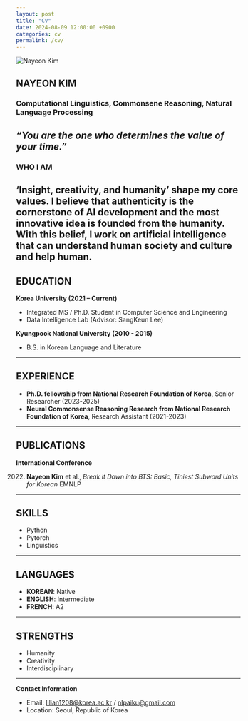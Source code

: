 ```yaml
---
layout: post
title: "CV"
date: 2024-08-09 12:00:00 +0900
categories: cv
permalink: /cv/
---
```


![Nayeon Kim](/assets/images/nayeonKim_profile.jpg) <!-- 사진 파일 경로를 넣으세요 -->

## NAYEON KIM
### Computational Linguistics, Commonsene Reasoning, Natural Language Processing
*“You are the one who determines the value of your time.”*
---

### WHO I AM
‘Insight, creativity, and humanity’ shape my core values. I believe that authenticity is the cornerstone of AI development and the most innovative idea is founded from the humanity.
With this belief, I work on artificial intelligence that can understand human society and culture and help human.  
---

## EDUCATION
**Korea University (2021 – Current)**
- Integrated MS / Ph.D. Student in Computer Science and Engineering
- Data Intelligence Lab (Advisor: SangKeun Lee)

**Kyungpook National University (2010 - 2015)**
- B.S. in Korean Language and Literature

---

## EXPERIENCE
- **Ph.D. fellowship from National Research Foundation of Korea**, Senior Researcher (2023-2025)
- **Neural Commonsense Reasoning Research from National Research Foundation of Korea**, Research Assistant (2021-2023)

---

## PUBLICATIONS
**International Conference**

2022. **Nayeon Kim** et al., *Break it Down into BTS: Basic, Tiniest Subword Units for Korean* EMNLP

---

## SKILLS
- Python
- Pytorch
- Linguistics

---

## LANGUAGES
- **KOREAN**: Native
- **ENGLISH**: Intermediate
- **FRENCH**: A2

---

## STRENGTHS
- Humanity
- Creativity
- Interdisciplinary

---

**Contact Information**
- Email: lilian1208@korea.ac.kr / nlpaiku@gmail.com
- Location: Seoul, Republic of Korea

